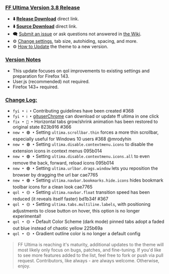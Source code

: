 ### <ins> FF Ultima Version 3.8 Release
- **⬇️ [Release Download](https://github.com/soulhotel/FF-ULTIMA/releases/download/3.8/ffultima3.8.zip)** direct link.
- **⬇️ [Source Download](https://github.com/soulhotel/FF-ULTIMA/archive/refs/heads/main.zip)** direct link.
- 🗨️ [Submit an issue](https://github.com/soulhotel/FF-ULTIMA/issues/new/choose) or ask questions not answered in [the Wiki](https://github.com/soulhotel/FF-ULTIMA/wiki).
- ⚙️ [Change settings](https://github.com/soulhotel/FF-ULTIMA/wiki/Settings), tab size, autohiding, spacing, and more.
- ⚙️ [How to Update](https://github.com/soulhotel/FF-ULTIMA/wiki/How-to-Update-the-Theme) the theme to a new version.
  
### <ins> Version Notes
- This update focuses on qol improvements to existing settings and preparation for Firefox 143.
- User.js (recommended) not required. 
- Firefox 143+ required.
<!--
Firefox 143+ required
- User.js required. 
- User.js not required.
- User.js (recommended) not required. 
-->

### <ins> Change Log:
- `fyi • ℹ️ •` Contributing guidelines have been created #368
- `fyi • ℹ️ •` [gituserChrome](https://github.com/soulhotel/git-userChrome) can download or update ff ultima in one click
- `fix • 🔴 •` Horizontal tabs grow/shrink animation has been restored to original state 823b916 #366
- `new • 🟢 •` Setting `ultima.scrollbar.thin` forces a more thin scrollbar, especially useful for Windows 10 users #368 @mrodyhin
- `new • 🟢 •` Setting `ultima.disable.contextmenu.icons` to disable the extension icons in context menus 095b014
- `new • 🟢 •` Setting `ultima.disable.contextmenu.icons.all` to even remove the back, forward, reload icons 095b014
- `new • 🟢 •` Setting `ultima.urlbar.drags.window` lets you reposition the browser by dragging the url bar cae7765
- `new • 🟢 •` Setting `ultima.navbar.bookmarks.hide.icons` hides bookmark toolbar icons for a clean look cae7765
- `qol • 🟡 •` Setting `ultima.navbar.float` transition speed has been reduced (it reveals itself faster) bd1b34f #367
- `qol • 🟡 •` Setting `ultima.tabs.multiline.labels`, with positioning adjustments to close button on hover, this option is no longer experimental!
- `qol • 🟡 •` Default Color Scheme (dark mode) pinned tabs adopt a faded out blue instead of chaotic yellow 225b69a
- `qol • 🟡 •` Gradient outline color is no longer a default config
<!--
`fyi • ℹ️ •`
`fix • 🔴 •` 
`new • 🟢 •` 
`qol • 🟡 •` 
`wip • ℹ️ •` 
-->


> FF Ultima is reaching it's maturity, additional updates to the theme will most likely only focus on bugs, patches, and fine-tuning. If you'd like to see more features added to the list, feel free to fork or push via pull request. Contributors, like always - are always welcome. Otherwise, enjoy.
